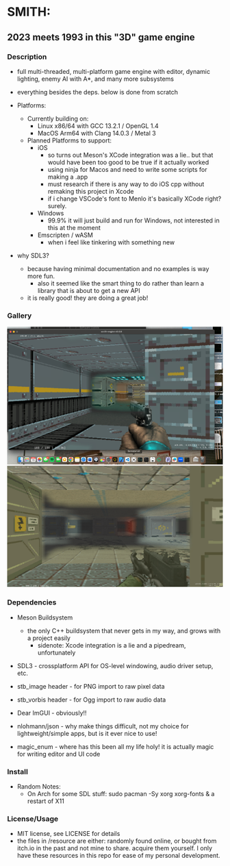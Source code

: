 # SMITH: 
## 2023 meets 1993 in this "3D" game engine

### Description
- full multi-threaded, multi-platform game engine with editor, dynamic lighting, enemy AI with A*, and many more subsystems

-  everything besides the deps. below is done from scratch

- Platforms:
    - Currently building on: 
        - Linux x86/64 with GCC 13.2.1 / OpenGL 1.4
        - MacOS Arm64 with Clang 14.0.3 / Metal 3 
    - Planned Platforms to support:
        - iOS 
            - so turns out Meson's XCode integration was a lie.. but that would have been too good to be true if it actually worked 
            - using ninja for Macos and need to write some scripts for making a .app
            - must research if there is any way to do iOS cpp without remaking this project in Xcode 
            - if i change VSCode's font to Menlo it's basically XCode right? surely.
        - Windows
            - 99.9% it will just build and run for Windows, not interested in this at the moment
        - Emscripten / wASM
            - when i feel like tinkering with something new

- why SDL3?
    - because having minimal documentation and no examples is way more fun. 
        - also it seemed like the smart thing to do rather than learn a library that is about to get a new API
    - it is really good! they are doing a great job! 

### Gallery
![Picture of the first time it built on macOS](https://raw.githubusercontent.com/dylanlanigansmith/smith/main/docs/macos.png "The first time it ran on macOS")
![Bad Example of the lighting](https://raw.githubusercontent.com/dylanlanigansmith/smith/main/docs/newnewlighting.png "A boring example of the lighting, which will likely look completely different in a week")

### Dependencies
- Meson Buildsystem
    - the only C++ buildsystem that never gets in my way, and grows with a project easily 
        - sidenote: Xcode integration is a lie and a pipedream, unfortunately

- SDL3 - crossplatform API for OS-level windowing, audio driver setup, etc. 
- stb_image header - for PNG import to raw pixel data
- stb_vorbis header - for Ogg import to raw audio data
- Dear ImGUI - obviously!! 
- nlohmann/json  - why make things difficult, not my choice for lightweight/simple apps, but is it ever nice to use!
- magic_enum  - where has this been all my life holy! it is actually magic for writing editor and UI code
   

### Install
- Random Notes:
    - On Arch for some SDL stuff: sudo pacman -Sy xorg xorg-fonts  & a restart of X11 


### License/Usage
- MIT license, see LICENSE for details
- the files in /resource are either: randomly found online, or bought from itch.io in the past and not mine to share. acquire them yourself. I only have these resources in this repo for ease of my personal development. 

